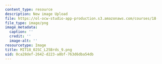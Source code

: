 ```yaml
---
content_type: resource
description: New image Upload
file: https://ol-ocw-studio-app-production.s3.amazonaws.com/courses/18-02sc-multivariable-calculus-fall-2010/0ca28def2642d223a8bf763d6dba54db_MIT18_02SC_L25Brds_9.png
file_type: image/png
image_metadata:
  caption: ''
  credit: ''
  image-alt: ''
resourcetype: Image
title: MIT18_02SC_L25Brds_9.png
uid: 0ca28def-2642-d223-a8bf-763d6dba54db
---
```

